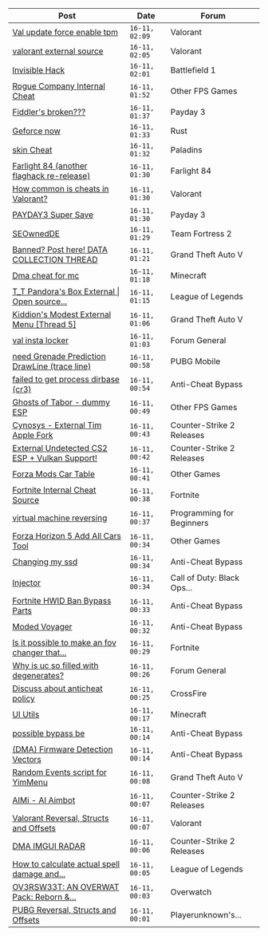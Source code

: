 |Post|Date|Forum|
|----|----|-----|
|[Val update force enable tpm](https://www.unknowncheats.me/forum/valorant/611114-val-update-force-enable-tpm.html)|`16-11, 02:09`|Valorant|
|[valorant external source](https://www.unknowncheats.me/forum/valorant/610693-valorant-external-source.html)|`16-11, 02:05`|Valorant|
|[Invisible Hack](https://www.unknowncheats.me/forum/battlefield-1-a/506016-invisible-hack.html)|`16-11, 02:01`|Battlefield 1|
|[Rogue Company Internal Cheat](https://www.unknowncheats.me/forum/other-fps-games/604154-rogue-company-internal-cheat.html)|`16-11, 01:52`|Other FPS Games|
|[Fiddler's broken???](https://www.unknowncheats.me/forum/payday-3-a/611112-fiddlers-broken.html)|`16-11, 01:37`|Payday 3|
|[Geforce now](https://www.unknowncheats.me/forum/rust/611052-geforce.html)|`16-11, 01:33`|Rust|
|[skin Cheat](https://www.unknowncheats.me/forum/paladins/607091-skin-cheat.html)|`16-11, 01:32`|Paladins|
|[Farlight 84 (another flaghack re-release)](https://www.unknowncheats.me/forum/farlight-84-a/609973-farlight-84-flaghack-re-release.html)|`16-11, 01:30`|Farlight 84|
|[How common is cheats in Valorant?](https://www.unknowncheats.me/forum/valorant/610745-common-cheats-valorant.html)|`16-11, 01:30`|Valorant|
|[PAYDAY3 Super Save](https://www.unknowncheats.me/forum/payday-3-a/608610-payday3-super-save.html)|`16-11, 01:30`|Payday 3|
|[SEOwnedDE](https://www.unknowncheats.me/forum/team-fortress-2-a/592834-seownedde.html)|`16-11, 01:29`|Team Fortress 2|
|[Banned? Post here! DATA COLLECTION THREAD](https://www.unknowncheats.me/forum/grand-theft-auto-v/165200-banned-post-data-collection-thread.html)|`16-11, 01:21`|Grand Theft Auto V|
|[Dma cheat for mc](https://www.unknowncheats.me/forum/minecraft/611048-dma-cheat-mc.html)|`16-11, 01:18`|Minecraft|
|[T_T Pandora's Box External \| Open source...](https://www.unknowncheats.me/forum/league-of-legends/607822-t_t-pandoras-box-external-source-scripting-platform.html)|`16-11, 01:15`|League of Legends|
|[Kiddion's Modest External Menu \[Thread 5\]](https://www.unknowncheats.me/forum/grand-theft-auto-v/576854-kiddions-modest-external-menu-thread-5-a.html)|`16-11, 01:06`|Grand Theft Auto V|
|[val insta locker](https://www.unknowncheats.me/forum/forum-general/610822-val-insta-locker.html)|`16-11, 01:03`|Forum General|
|[need Grenade Prediction DrawLine (trace line)](https://www.unknowncheats.me/forum/pubg-mobile/611109-grenade-prediction-drawline-trace-line.html)|`16-11, 00:58`|PUBG Mobile|
|[failed to get process dirbase (cr3)](https://www.unknowncheats.me/forum/anti-cheat-bypass/611108-failed-process-dirbase-cr3.html)|`16-11, 00:54`|Anti-Cheat Bypass|
|[Ghosts of Tabor - dummy ESP](https://www.unknowncheats.me/forum/other-fps-games/609782-ghosts-tabor-dummy-esp.html)|`16-11, 00:49`|Other FPS Games|
|[Cynosys - External Tim Apple Fork](https://www.unknowncheats.me/forum/counter-strike-2-releases/610963-cynosys-external-tim-apple-fork.html)|`16-11, 00:43`|Counter-Strike 2 Releases|
|[External Undetected CS2 ESP + Vulkan Support!](https://www.unknowncheats.me/forum/counter-strike-2-releases/608418-external-undetected-cs2-esp-vulkan-support.html)|`16-11, 00:42`|Counter-Strike 2 Releases|
|[Forza Mods Car Table](https://www.unknowncheats.me/forum/other-games/593272-forza-mods-car-table.html)|`16-11, 00:41`|Other Games|
|[Fortnite Internal Cheat Source](https://www.unknowncheats.me/forum/fortnite/610401-fortnite-internal-cheat-source.html)|`16-11, 00:38`|Fortnite|
|[virtual machine reversing](https://www.unknowncheats.me/forum/programming-for-beginners/610794-virtual-machine-reversing.html)|`16-11, 00:37`|Programming for Beginners|
|[Forza Horizon 5 Add All Cars Tool](https://www.unknowncheats.me/forum/other-games/610516-forza-horizon-5-add-cars-tool.html)|`16-11, 00:34`|Other Games|
|[Changing my ssd](https://www.unknowncheats.me/forum/anti-cheat-bypass/610989-changing-ssd.html)|`16-11, 00:34`|Anti-Cheat Bypass|
|[Injector](https://www.unknowncheats.me/forum/call-of-duty-black-ops-cold-war/611084-injector.html)|`16-11, 00:34`|Call of Duty: Black Ops...|
|[Fortnite HWID Ban Bypass Parts](https://www.unknowncheats.me/forum/anti-cheat-bypass/610908-fortnite-hwid-ban-bypass.html)|`16-11, 00:33`|Anti-Cheat Bypass|
|[Moded Voyager](https://www.unknowncheats.me/forum/anti-cheat-bypass/611088-moded-voyager.html)|`16-11, 00:32`|Anti-Cheat Bypass|
|[Is it possible to make an fov changer that...](https://www.unknowncheats.me/forum/fortnite/610466-fov-changer-doesnt-inject-game.html)|`16-11, 00:29`|Fortnite|
|[Why is uc so filled with degenerates?](https://www.unknowncheats.me/forum/forum-general/599722-uc-filled-degenerates.html)|`16-11, 00:26`|Forum General|
|[Discuss about anticheat policy](https://www.unknowncheats.me/forum/crossfire/611072-discuss-anticheat-policy.html)|`16-11, 00:25`|CrossFire|
|[UI Utils](https://www.unknowncheats.me/forum/minecraft/609282-ui-utils.html)|`16-11, 00:17`|Minecraft|
|[possible bypass be](https://www.unknowncheats.me/forum/anti-cheat-bypass/609727-bypass.html)|`16-11, 00:14`|Anti-Cheat Bypass|
|[(DMA) Firmware Detection Vectors](https://www.unknowncheats.me/forum/anti-cheat-bypass/604622-dma-firmware-detection-vectors.html)|`16-11, 00:14`|Anti-Cheat Bypass|
|[Random Events script for YimMenu](https://www.unknowncheats.me/forum/grand-theft-auto-v/611091-random-events-script-yimmenu.html)|`16-11, 00:08`|Grand Theft Auto V|
|[AIMi - AI Aimbot](https://www.unknowncheats.me/forum/counter-strike-2-releases/609872-aimi-ai-aimbot.html)|`16-11, 00:07`|Counter-Strike 2 Releases|
|[Valorant Reversal, Structs and Offsets](https://www.unknowncheats.me/forum/valorant/385792-valorant-reversal-structs-offsets.html)|`16-11, 00:07`|Valorant|
|[DMA IMGUI RADAR](https://www.unknowncheats.me/forum/counter-strike-2-releases/609695-dma-imgui-radar.html)|`16-11, 00:06`|Counter-Strike 2 Releases|
|[How to calculate actual spell damage and...](https://www.unknowncheats.me/forum/league-of-legends/610523-calculate-actual-spell-damage-actual-physical-damage.html)|`16-11, 00:05`|League of Legends|
|[OV3RSW33T: AN OVERWAT Pack: Reborn &...](https://www.unknowncheats.me/forum/overwatch/603412-ov3rsw33t-overwat-pack-reborn-recoded.html)|`16-11, 00:03`|Overwatch|
|[PUBG Reversal, Structs and Offsets](https://www.unknowncheats.me/forum/playerunknown-s-battlegrounds/214976-pubg-reversal-structs-offsets.html)|`16-11, 00:01`|Playerunknown's...|
